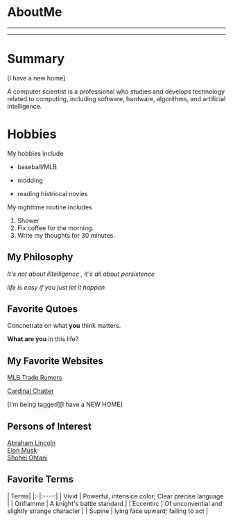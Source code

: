 # AboutMe
---
---
# Summary

[I have a new home]

A computer scientist is a professional who studies and develops technology related to computing, including software, hardware, algorithms, and artificial intelligence.

[1]: https://en.wikipedia.org/wiki/Abraham_Lincoln
[2]: https://en.wikipedia.org/wiki/Elon_Musk
[3]: https://en.wikipedia.org/wiki/Shohei_Ohtani

# Hobbies
My hobbies include
- baseball/MLB
+ modding 
* reading histriocal novles

My nighttime routine includes
1. Shower
2. Fix coffee for the morning.
3. Write my thoughts for 30 minutes.

## My Philosophy 
*It's not about illtelligence , it's all about persistence*

_life is easy if you just let it happen_

## Favorite Qutoes

Concnetrate on what **you** think matters.

__What are you__ in this life?

## My Favorite Websites

[MLB Trade Rumors](https://www.mlbtraderumors.com)

[Cardinal Chatter](https://www.mlbrtraderumors.com/st-louis-cardinals "St. Louis Cardinals Rumors")

[I'm being tagged][I have a NEW HOME]

## Persons of Interest

[Abraham Lincoln][1]<br>
[Elon Musk][2]<br>
[Shohei Ohtani][3]<br>

## Favorite Terms 

| Terms|
|:-|:----:|
| Vivid | Powerful, intensice color; Clear precise language | 
| Oriflamme | A knight's battle standard | 
| Eccentirc | Of unconvential and slightly strange character | 
| Supine | lying face upward; failing to act |
